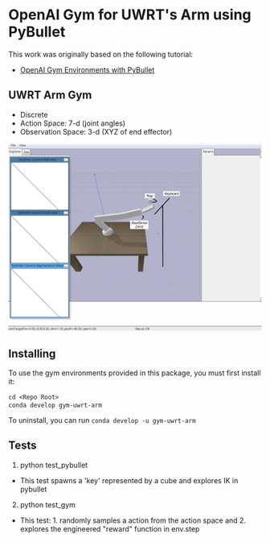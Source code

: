 # OpenAI Gym for UWRT's Arm using PyBullet
This work was originally based on the following tutorial:
* [OpenAI Gym Environments with PyBullet](https://www.etedal.net/2020/04/pybullet-panda.html)

## UWRT Arm Gym
- Discrete 
- Action Space: 7-d (joint angles)
- Observation Space: 3-d (XYZ of end effector)

![Alt text](images/uwrtarm_gym.png?raw=true "Title")

## Installing
To use the gym environments provided in this package, you must first install it:
```
cd <Repo Root>
conda develop gym-uwrt-arm
```
To uninstall, you can run `conda develop -u gym-uwrt-arm`
## Tests
1. python test_pybullet
- This test spawns a 'key' represented by a cube and explores IK in pybullet
2. python test_gym
- This test: 1. randomly samples a action from the action space and 2. explores the engineered "reward" function in env.step